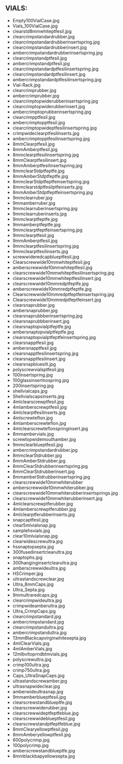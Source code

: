 ## VIALS:
- Empty100VialCase.jpg 
- Vials_100VialCase.jpg 
- clearstd8mmwhiteptfesil.jpg 
- clearcrimpstandardrubber.jpg 
- clearcrimpstandardrubberinsertspring.jpg 
- clearcrimpstandardrubberinsert.jpg 
- ambercrimpstandardrubberinsertspring.jpg 
- clearcrimpstandptfesil.jpg 
- ambercrimpstandptfesil.jpg 
- clearcrimpstandardptfesilinsertspring.jpg 
- clearcrimpstandardptfesilinsert.jpg 
- ambercrimpstandardptfesilinsertspring.jpg 
- Vial-Rack.jpg 
- clearcrimprubber.jpg 
- ambercrimprubber.jpg 
- clearcrimptopwiderubberinsertspring.jpg 
- clearcrimptopwiderubberinsert.jpg 
- ambercrimptoprubberinsertspring.jpg 
- clearcrimpptfesil.jpg 
- ambercrimptopptfesil.jpg 
- clearcrimptopwideptfesilinsertspring.jpg 
- crimpwideclearptfesilinserts.jpg 
- ambercrimptopptfesilinsertspring.jpg 
- 8mmClearptfesil.jpg 
- 8mmAmberptfesil.jpg 
- 8mmclearptfesilinsertspring.jpg 
- 8mmClearptfesilinsert.jpg 
- 8mmAmberptfesilinsertspring.jpg 
- 8mmclearStdptfeptfe.jpg 
- 8mmAmberStdptfeptfe.jpg 
- 8mmclearStdptfeptfeinsertspring.jpg 
- 8mmclearstdptfesilptfeinserts.jpg 
- 8mmAmberStdptfeptfeinsertspring.jpg 
- 9mmclearruber.jpg 
- 9mmamberruber.jpg 
- 9mmclearruberinsertspring.jpg 
- 9mmclearruberinserts.jpg 
- 9mmclearptfeptfe.jpg 
- 9mmamberptfeptfe.jpg 
- 9mmclearptfeptfeinsertspring.jpg 
- 9mmclearptfesil.jpg 
- 9mmAmberptfesil.jpg 
- 9mmclearptfesilinsertspring.jpg 
- 9mmclearptfesilinserts.jpg 
- screwwideredcapblueptfesil.jpg 
- Clearscrewwide10mmwhiteptfesil.jpg 
- amberscrewwide10mmwhiteptfesil.jpg 
- clearscrewwide10mmwhiteptfesilinsertspring.jpg 
- clearscrewwide10mmwhiteptfesilinsert.jpg 
- clearscrewwide10mmredptfeptfe.jpg 
- amberscrewwide10mmredptfeptfe.jpg 
- Clearscrewwide10mmredptfeptfeinsertspring.jpg 
- Clearscrewwide10mmredptfeptfeinsert.jpg 
- clearsnaprubber.jpg 
- ambersnaprubber.jpg 
- clearsnaprubbberinsertspring.jpg 
- clearsnaprubbberinsert.jpg 
- clearsnaptopvialptfeptfe.jpg 
- ambersnaptopvialptfeptfe.jpg 
- clearsnaptopvialptfeptfeinsertspring.jpg 
- clearsnapptfesil.jpg 
- ambersnapptfesil.jpg 
- clearsnapptfesilinsertspring.jpg 
- clearsnapptfesilinsert.jpg 
- clearsnapblueslit.jpg 
- polyscrewvialsptfesil.jpg 
- 100insertspring.jpg 
- 100glassinsertnospring.jpg 
- 200insertspring.jpg 
- shellvialcaps.jpg 
- Shellvialscapsinserts.jpg 
- 4mlclearscrewptfesil.jpg 
- 4mlamberscrewptfesil.jpg 
- 4mlclearptfesilinserts.jpg 
- 4mlscrewteflon.jpg 
- 4mlamberscrewteflon.jpg 
- 4mlclearscrewteflonspringinsert.jpg 
- 8mmambervials.jpg 
- screwtopwidemouthamber.jpg 
- 9mmclearblueptfesil.jpg 
- ambercrimpstandardrubber.jpg 
- 8mmclearStdrubber.jpg 
- 8mmAmberStdrubber.jpg 
- 8mmClearStdrubberinsertspring.jpg 
- 8mmClearStdrubberinsert.jpg 
- 8mmamberStdrubberinsertspring.jpg 
- clearscrewwide10mmwhiterubber 
- amberscrewwide10mmwhiterubber.jpg 
- clearscrewwide10mmwhiterubberinsertsprings.jpg 
- clearscrewwide10mmwhiterubberinsert.jpg 
- 4mlclearscrewptferubber.jpg 
- 4mlamberscrewptferubber.jpg 
- 4mlclearptferubberinserts.jpg 
- snapcaptfesil.jpg 
- clear5mlvialsnap.jpg 
- samplehsvials.jpg 
- clear10mlvialsnap.jpg 
- clearwidescrewultra.jpg 
- hssnaptopsepta.jpg 
- 300fusedinsertclearultra.jpg 
- snaptophs.jpg 
- 300hanginginsertclearultra.jpg 
- amberscrewwideultra.jpg 
- HSCrimper.jpg 
- ultrastandscrewclear.jpg 
- Ultra_8mmCaps.jpg 
- Ultra_Septa.jpg 
- 9mmultraredcaps.jpg 
- clearcrimpwideultra.jpg 
- crimpwideamberultra.jpg 
- Ultra_CrimpCaps.jpg 
- clearcrimpstandard.jpg 
- ambercrimpstandard.jpg 
- clearcrimpstandultra.jpg 
- ambercrimpstandultra.jpg 
- 13mmBlackcapvirginwhitesepta.jpg 
- 4mlClearVials.jpg 
- 4mlAmberVials.jpg 
- 12mlbvltoprndbtmvials.jpg 
- polyscrewultra.jpg 
- crimp100ultra.jpg 
- crimp750ultra.jpg 
- Caps_UltraSnapCaps.jpg 
- ultrastandscrewamber.jpg 
- ultrasnapwideclear.jpg 
- amberwideultrasnap.jpg 
- 9mmamberblueptfesil.jpg 
- clearscrewstandblueptfe.jpg 
- clearscrewwiderubber.jpg 
- clearscrewwideptfeptfeblue.jpg 
- clearscrewwideblueptfesil.jpg 
- clearscrewstandptfeptfeblue.jpg 
- 8mmClearyellowptfesil.jpg 
- 8mmAmberyellowptfesil.jpg 
- 600polycrimp.jpg 
- 100polycrimp.jpg 
- amberscrewstandblueptfe.jpg 
- 8mmblackbapyellowsepta.jpg 
